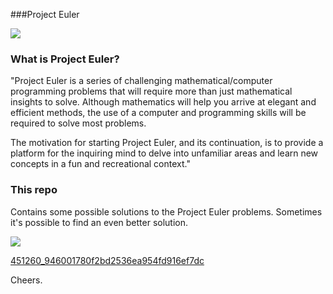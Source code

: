 ###Project Euler



[<img src="https://projecteuler.net/images/euler_portrait.png">](https://projecteuler.net)

### What is Project Euler?

"Project Euler is a series of challenging mathematical/computer programming problems that will require more than just mathematical insights to solve. Although mathematics will help you arrive at elegant and efficient methods, the use of a computer and programming skills will be required to solve most problems.

The motivation for starting Project Euler, and its continuation, is to provide a platform for the inquiring mind to delve into unfamiliar areas and learn new concepts in a fun and recreational context."

### This repo

Contains some possible solutions to the Project Euler problems. Sometimes it's possible to find an even better solution.

[<img src="https://projecteuler.net/profile/AlexPnt.png">](https://projecteuler.net/friends)

[451260_946001780f2bd2536ea954fd916ef7dc](https://projecteuler.net/friends)

Cheers.

